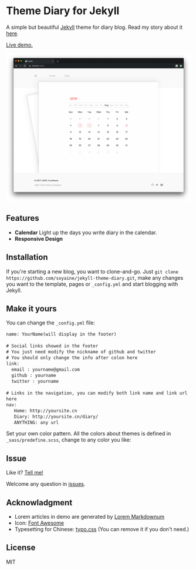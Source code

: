 Theme Diary for Jekyll
======================

A simple but beautiful [Jekyll](http://jekyllrb.com/) theme for diary blog. Read my story about it [here](http://soyaine.github.io/jekyll-theme-diary/).

[Live demo.](https://soyaine.github.io/jekyll-theme-diary/)

![Screenshot](/assets/img/jekyll-theme-diary-screenshot.jpg)

Features
-------

* **Calendar** Light up the days you write diary in the calendar.
* **Responsive Design**

Installation
--------------

If you're starting a new blog, you want to clone-and-go. Just `git clone https://github.com/soyaine/jekyll-theme-diary.git`, make any changes you want to the template, pages or `_config.yml` and start blogging with Jekyll. 

Make it yours
--------------

You can change the `_config.yml` file:

```
name: YourName(will display in the footer)
 
# Social links showed in the footer
# You just need modify the nickname of github and twitter
# You should only change the info after colon here
link:
  email : yourname@gmail.com
  github : yourname
  twitter : yourname

# Links in the navigation, you can modify both link name and link url here
nav:
   Home: http://yoursite.cn
   Diary: http://yoursite.cn/diary/
   ANYTHING: any url

```

Set your own color pattern. All the colors about themes is defined in `_sass/predefine.scss`, change to any color you like:

Issue
-------
Like it? [Tell me!](mailto:soyaine1@gmail.com)

Welcome any question in [issues](https://github.com/soyaine/jekyll-theme-diary/issues/new).

Acknowladgment
-------
- Lorem articles in demo are generated by [Lorem Markdownum](https://jaspervdj.be/lorem-markdownum/)
- Icon: [Font Awesome](https://github.com/FortAwesome/Font-Awesome)
- Typesetting for Chinese: [typo.css](https://github.com/sofish/typo.css) (You can remove it if you don't need.)

License
---------
MIT
